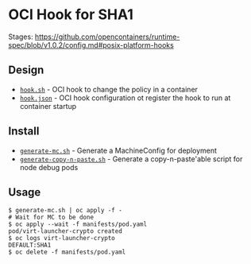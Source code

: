 # OCI Hook for SHA1

Stages: https://github.com/opencontainers/runtime-spec/blob/v1.0.2/config.md#posix-platform-hooks

## Design

- [`hook.sh`](contrib/hook.sh) - OCI hook to change the policy in a container
- [`hook.json`](contrib/hook.json) - OCI hook configuration ot register the hook to run at container startup

## Install

- [`generate-mc.sh`](generate-mc.sh) - Generate a MachineConfig for deployment
- [`generate-copy-n-paste.sh`](generate-copy-n-paste.sh) - Generate a copy-n-paste'able script for node debug pods

## Usage

    $ generate-mc.sh | oc apply -f -
    # Wait for MC to be done
    $ oc apply --wait -f manifests/pod.yaml
    pod/virt-launcher-crypto created
    $ oc logs virt-launcher-crypto
    DEFAULT:SHA1
    $ oc delete -f manifests/pod.yaml
